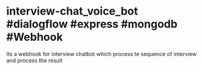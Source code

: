 # interview-chat_voice_bot #dialogflow #express #mongodb #Webhook
Its a webhook for interview chatbot which process te sequence of interview and process the result
